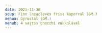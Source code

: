```yaml
---
date: 2021-11-30
soup: Finn lazacleves friss kaporral (GM.)
menua: Gyrostál (GM.)
menub: 4 sajtos gnocchi rukkolával
---
```

